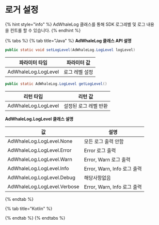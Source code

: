 # 로거 설정

{% hint style="info" %}
&#x20;AdWhaleLog 클래스를 통해 SDK 로그레벨 및 로그 내용을 컨트롤 할 수 있습니다.&#x20;
{% endhint %}

{% tabs %}
{% tab title="Java" %}
**AdWhaleLog 클래스 API 설명**

```java
public static void setLogLevel(AdWhaleLog.LogLevel logLevel)
```

| 파라미터 타입             | 파라미터 값   |
| ------------------- | -------- |
| AdWhaleLog.LogLevel | 로그 레벨 설정 |

```java
public static AdWhaleLog.LogLevel getLogLevel()
```

| 리턴 타입               | 리턴 값         |
| ------------------- | ------------ |
| AdWhaleLog.LogLevel | 설정된 로그 레벨 반환 |

**AdWhaleLog.LogLevel 클래스 설명**

| 값                           | 설명                      |
| --------------------------- | ----------------------- |
| AdWhaleLog.LogLevel.None    | 모든 로그 출력 안함             |
| AdWhaleLog.LogLevel.Error   | Error 로그 출력             |
| AdWhaleLog.LogLevel.Warn    | Error, Warn 로그 출력       |
| AdWhaleLog.LogLevel.Info    | Error, Warn, Info 로그 출력 |
| AdWhaleLog.LogLevel.Debug   | 해당사항없음                  |
| AdWhaleLog.LogLevel.Verbose | Error, Warn, Info 로그 출력 |
{% endtab %}

{% tab title="Kotlin" %}

{% endtab %}
{% endtabs %}
